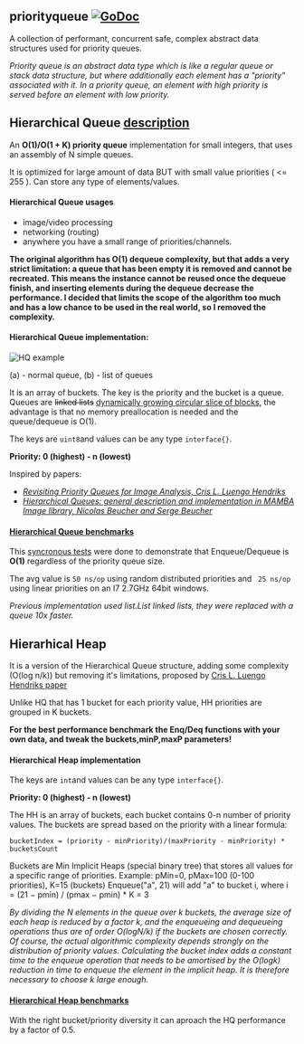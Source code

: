 
## priorityqueue  [![GoDoc](https://godoc.org/golang.org/x/tools/cmd/godoc?status.svg)](https://godoc.org/github.com/BTooLs/data-structures/priorityqueue)
A collection of performant, concurrent safe, complex abstract data structures used for priority queues.

*Priority queue is an abstract data type which is like a regular queue or stack data structure, but where additionally each element has a "priority" associated with it. In a priority queue, an element with high priority is served before an element with low priority.*

## Hierarchical Queue [description](https://www.researchgate.net/figure/261191274_fig1_Figure-1-Simple-queue-a-and-hierarchical-queue-b) 
An **O(1)/O(1 + K) priority queue** implementation for small integers, that uses an assembly of N simple queues.

It is optimized for large amount of data BUT with small value priorities ( <= 255 ). Can store any type of elements/values. 

#### Hierarchical Queue usages 
* image/video processing
* networking (routing)
* anywhere you have a small range of priorities/channels.

**The original algorithm has O(1) dequeue complexity, but that adds a very strict limitation: a queue that has been empty it is removed and cannot be recreated. This means the instance cannot be reused once the dequeue finish, and inserting elements during the dequeue decrease the performance. I decided that limits the scope of the algorithm too much and has a low chance to be used in the real world, so I removed the complexity.**

#### Hierarchical Queue implementation:

![HQ example](https://www.researchgate.net/profile/Serge_Beucher/publication/261191274/figure/fig1/AS:296718022266884@1447754497479/Figure-1-Simple-queue-a-and-hierarchical-queue-b.png)

(a) - normal queue, (b) - list of queues

It is an array of buckets. The key is the priority and the bucket is a queue. Queues are ~~linked lists~~ [dynamically growing circular slice of blocks](https://github.com/karalabe/cookiejar/tree/master/collections/queue), the advantage is that no memory preallocation is needed and the queue/dequeue is O(1).

The keys are ```uint8```and values can be any type ```interface{}```.

**Priority: 0 (highest) - n (lowest)**

Inspired by papers:
- [*Revisiting Priority Queues for Image Analysis, Cris L. Luengo Hendriks*](http://www.cb.uu.se/~cris/Documents/Luengo2010a_preprint.pdf)
- [*Hierarchical Queues: general description and implementation in MAMBA Image library, Nicolas Beucher and Serge Beucher*](http://cmm.ensmp.fr/~beucher/publi/HQ_algo_desc.pdf)

#### [Hierarchical Queue benchmarks](benchmark.log)
This [syncronous tests](benchmark.log) were done to demonstrate that Enqueue/Dequeue is **O(1)** regardless of the priority queue size.

The avg value is ```50 ns/op``` using random distributed priorities and ``` 25 ns/op``` using linear priorities on an I7 2.7GHz 64bit windows.

*Previous implementation used list.List linked lists, they were replaced with a queue 10x faster.*

## Hierarhical Heap
It is a version of the Hierarchical Queue structure, adding some complexity (O(log n/k)) but removing it's limitations, proposed by [Cris L. Luengo Hendriks paper](http://www.cb.uu.se/~cris/Documents/Luengo2010a_preprint.pdf)

Unlike HQ that has 1 bucket for each priority value, HH priorities are grouped in K buckets.

**For the best performance benchmark the Enq/Deq functions with your own data, and tweak the buckets,minP,maxP parameters!**


#### Hierarchical Heap implementation

The keys are ```int```and values can be any type ```interface{}```.

**Priority: 0 (highest) - n (lowest)**

The HH is an array of buckets, each bucket contains 0-n number of priority values. The buckets are spread based on the priority with a linear formula:

```bucketIndex = (priority - minPriority)/(maxPriority - minPriority) * bucketsCount```

Buckets are Min Implicit Heaps (special binary tree) that stores all values for a specific range of priorities.
Example: pMin=0, pMax=100 (0-100 priorities), K=15 (buckets)
Enqueue("a", 21) will add "a" to bucket i, where
i = (21 − pmin) / (pmax − pmin) * K = 3

*By dividing the N elements in the queue over k buckets,
the average size of each heap is reduced by a factor k, and
the enqueueing and dequeueing operations thus are of order
O(logN/k) if the buckets are chosen correctly. Of course, the actual algorithmic complexity depends strongly on the distribution of priority values. Calculating the bucket index adds a constant time to the enqueue operation that needs to be amortised by the O(logk) reduction in time to enqueue the element in the implicit heap. It is therefore necessary to choose k large enough.*

#### [Hierarchical Heap benchmarks](benchmark.log)

With the right bucket/priority diversity it can aproach the HQ performance by a factor of 0.5.

